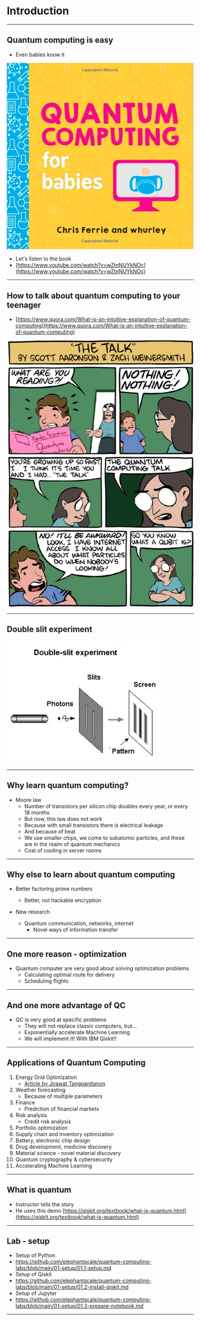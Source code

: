 # Introduction

---

## Quantum computing is easy

* Even babies know it

![](../images/01-qc-babies.png)

* Let's listen to the book
* [https://www.youtube.com/watch?v=wZtnNUYkNOc](https://www.youtube.com/watch?v=wZtnNUYkNOc)

---

## How to talk about quantum computing to your teenager

* [https://www.quora.com/What-is-an-intuitive-explanation-of-quantum-computing](https://www.quora.com/What-is-an-intuitive-explanation-of-quantum-computing)

![](../images/02-the-talk.png)

---

## Double slit experiment

![](../images/03-double-slit.png)


---


## Why learn quantum computing?

* Moore law
  * Number of transistors per silicon chip doubles every year, or every 18 months
  * But now, this law does not work
  * Because with small transistors there is electrical leakage
  * And because of heat
  * We use smaller chips, we come to subatomic particles, and these are in the realm of quantum mechanics
  * Cost of cooling in server rooms

---

## Why else to learn about quantum computing
* Better factoring prime numbers
  * Better, not hackable encryption

* New research
  * Quantum communication, networks, internet
    * Novel ways of information transfer

---

## One more reason - optimization

* Quantum computer are very good about solving optimization problems
  * Calculating optimal route for delivery
  * Scheduling flights
  
---

## And one more advantage of QC
* QC is very good at specific problems
  * They will not replace classic computers, but...
  * Exponentially accelerate Machine Learning
  * We will implement it! With IBM Qiskit!!

---

## Applications of Quantum Computing

1. Energy Grid Optimization
   * [Article by Jirawat Tangpanitanon](https://qtft.org/post/quantum-computing-for-energy-system-optimisation)
2. Weather forecasting
   * Because of multiple parameters
3. Finance
   * Prediction of financial markets
4. Risk analysis
   * Credit risk analysis
5. Portfolio optimization
6. Supply chain and inventory optimization
7. Battery, electronic chip design
8. Drug development, medicine discovery
9. Material science - novel material discovery
10. Quantum cryptography & cybersecurity
11. Accelerating Machine Learning

--- 

## What is quantum
* Instructor tells the story
* He uses this demo [https://qiskit.org/textbook/what-is-quantum.html](https://qiskit.org/textbook/what-is-quantum.html)

---


## Lab - setup

* Setup of Python
* https://github.com/elephantscale/quantum-computing-labs/blob/main/01-setup/01.1-setup.md
* Setup of Qiskit
* https://github.com/elephantscale/quantum-computing-labs/blob/main/01-setup/01.2-install-qiskit.md
* Setup of Jupyter
* https://github.com/elephantscale/quantum-computing-labs/blob/main/01-setup/01.3-prepare-notebook.md

---